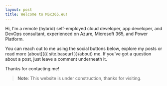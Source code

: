 ```yaml
---
layout: post
title: Welcome to MSc365.eu!
---
```


Hi, I'm a remote (hybrid) self-employed cloud developer, app developer, and DevOps consultant, experienced on Azure, Microsoft 365, and Power Platform.

You can reach out to me using the social buttons below, explore my posts or read more [about]({{ site.baseurl }}/about) me. If you’ve got a question about a post, just leave a comment underneath it.

Thanks for contacting me!

> **Note**: This website is under construction, thanks for visiting.

<!--
For more instructions head over to the [Jekyll Now repository](https://github.com/barryclark/jekyll-now) on GitHub.
-->
